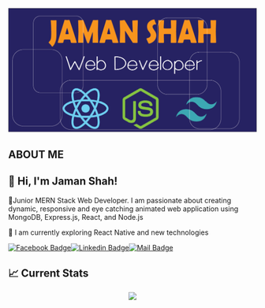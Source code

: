 <img src="./images/banner.png" />

## ABOUT ME

## 👋 Hi, I'm Jaman Shah!

🌟Junior MERN Stack Web Developer. I am passionate about creating dynamic, responsive and eye catching animated web application using MongoDB, Express.js, React, and Node.js

🚀 I am currently exploring React Native and new technologies

[![Facebook Badge](https://img.shields.io/badge/Facebook-1877F2?style=for-the-badge&logo=facebook&logoColor=white)](https://facebook.com/jamanshah5400)[![Linkedin Badge](https://img.shields.io/badge/LinkedIn-0077B5?style=for-the-badge&logo=linkedin&logoColor=white)](https://www.linkedin.com/in/jamanshah)[![Mail Badge](https://img.shields.io/badge/Gmail-D14836?style=for-the-badge&logo=gmail&logoColor=white)](mailto:jamanshah5400@gmail.com)

## :chart_with_upwards_trend: Current Stats

<p align="center">
  <img width="60%" src="https://github-readme-streak-stats.herokuapp.com?user=jaman-shah&theme=midnight-purple&hide_border=true&background=0D1117&stroke=0D1117&fire=FF1CF7&sideLabels=00F0FF&currStreakNum=FF1CF7&ring=FF1CF7&currStreakLabel=FF1CF7&sideNums=00F0FF" />
</p>
